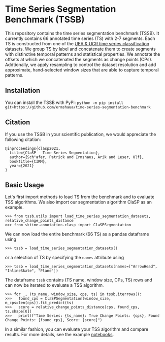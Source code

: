 # Time Series Segmentation Benchmark (TSSB)
This repository contains the time series segmentation benchmark (TSSB). It currently contains 66 annotated time series (TS) with 2-7 segments. Each TS is constructed from one of the <a href="http://timeseriesclassification.com/">UEA & UCR time series classification</a> datasets. We group TS by label and concatenate them to create segments with distinctive temporal patterns and statistical properties. We annotate the offsets at which we concatenated the segments as change points (CPs). Addtionally, we apply resampling to control the dataset resolution and add approximate, hand-selected window sizes that are able to capture temporal patterns.   

## Installation
You can install the TSSB with PyPi:
`python -m pip install git+https://github.com/ermshaua/time-series-segmentation-benchmark` 

## Citation
If you use the TSSB in your scientific publication, we would appreciate the following citation:

```
@inproceedings{clasp2021,
  title={ClaSP - Time Series Segmentation},
  author={Sch"afer, Patrick and Ermshaus, Arik and Leser, Ulf},
  booktitle={CIKM},
  year={2021}
}
```

## Basic Usage
Let's first import methods to load TS from the benchmark and to evaluate TSS algorithms. We also import our segmentation algorithm ClaSP as an example. 

```python3
>>> from tssb.utils import load_time_series_segmentation_datasets, relative_change_points_distance
>>> from sktime.annotation.clasp import ClaSPSegmentation
```

We can now load the entire benchmark (66 TS) as a pandas dataframe using 

```python3
>>> tssb = load_time_series_segmentation_datasets()
```

or a selection of TS by specifying the `names` attribute using

```python3
>>> tssb = load_time_series_segmentation_datasets(names=["ArrowHead", "InlineSkate", "Plane"])
```

The dataframe `tssb` contains (TS name, window size, CPs, TS) rows and can now be iterated to evaluate a TSS algorithm.

```python3
>>> for _, (ts_name, window_size, cps, ts) in tssb.iterrows():
>>>   found_cps = ClaSPSegmentation(window_size, n_cps=len(cps)).fit_predict(ts)
>>>   score = relative_change_points_distance(cps, found_cps, ts.shape[0])
>>>   print(f"Time Series: {ts_name}: True Change Points: {cps}, Found Change Points: {found_cps}, Score: {score}")
```

In a similar fashion, you can evaluate your TSS algorithm and compare results. For more details, see the example <a href="https://github.com/ermshaua/preon/tree/main/time-series-segmentation-benchmark/tssb/notebooks">notebooks</a>.